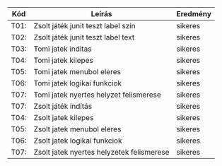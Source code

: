 Kód  |Leírás                                                        |Eredmény
-----|--------------------------------------------------------------|--------
T01: |Zsolt játék junit teszt label szín                            |sikeres
T02: |Zsolt játék junit teszt label text                            |sikeres 
T03: |Tomi jatek inditas                                            |sikeres       
T04: |Tomi jatek kilepes                                            |sikeres       
T05: |Tomi jatek menubol eleres                                     |sikeres       
T06: |Tomi jatek logikai funkciok                                   |sikeres       
T07: |Tomi jatek nyertes helyzet felismerese                        |sikeres
T07: |Zsolt játék indítás                                           |sikeres
T04: |Zsolt jatek kilepes                                           |sikeres       
T05: |Zsolt jatek menubol eleres                                    |sikeres       
T06: |Zsolt jatek logikai funkciok                                  |sikeres       
T07: |Zsolt jatek nyertes helyzetek felismerese                     |sikeres
